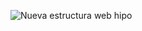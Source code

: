 ![Nueva estructura web hipo](https://user-images.githubusercontent.com/94650848/145094300-c9513c13-5630-4f20-9fe7-b64209187ce7.jpg)
